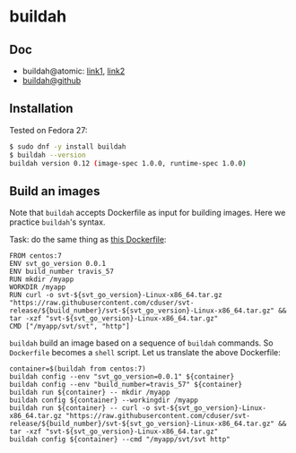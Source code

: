 # buildah

## Doc

* buildah@atomic: [link1](https://www.projectatomic.io/blog/2017/06/introducing-buildah/), [link2](https://www.projectatomic.io/blog/2017/11/getting-started-with-buildah/)
* [buildah@github](https://github.com/projectatomic/buildah)

## Installation
Tested on Fedora 27:

```sh
$ sudo dnf -y install buildah
$ buildah --version
buildah version 0.12 (image-spec 1.0.0, runtime-spec 1.0.0)
```

## Build an images

Note that `buildah` accepts Dockerfile as input for building images. Here we practice `buildah`'s syntax.

Task: do the same thing as [this Dockerfile](https://github.com/hongkailiu/svt-go-docker/blob/podman/Dockerfile):

```
FROM centos:7
ENV svt_go_version 0.0.1
ENV build_number travis_57
RUN mkdir /myapp
WORKDIR /myapp
RUN curl -o svt-${svt_go_version}-Linux-x86_64.tar.gz "https://raw.githubusercontent.com/cduser/svt-release/${build_number}/svt-${svt_go_version}-Linux-x86_64.tar.gz" && tar -xzf "svt-${svt_go_version}-Linux-x86_64.tar.gz"
CMD ["/myapp/svt/svt", "http"]
```

`buildah` build an image based on a sequence of `buildah` commands. So `Dockerfile` becomes a `shell` script. Let us translate the above Dockerfile:

```
container=$(buildah from centos:7)
buildah config --env "svt_go_version=0.0.1" ${container}
buildah config --env "build_number=travis_57" ${container}
buildah run ${container} -- mkdir /myapp
buildah config ${container} --workingdir /myapp
buildah run ${container} -- curl -o svt-${svt_go_version}-Linux-x86_64.tar.gz "https://raw.githubusercontent.com/cduser/svt-release/${build_number}/svt-${svt_go_version}-Linux-x86_64.tar.gz" && tar -xzf "svt-${svt_go_version}-Linux-x86_64.tar.gz"
buildah config ${container} --cmd "/myapp/svt/svt http"
```
